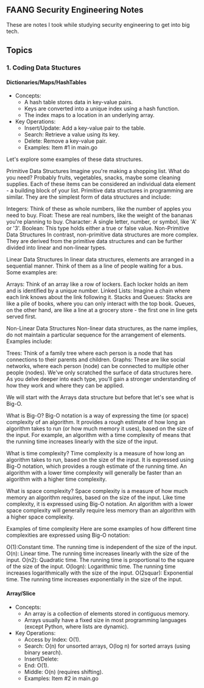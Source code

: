 ## FAANG Security Engineering Notes

These are notes I took while studying security engineering to get into big tech.

## Topics

### 1. Coding Data Stuctures
#### Dictionaries/Maps/HashTables
- Concepts:
    -  A hash table stores data in key-value pairs.
    -  Keys are converted into a unique index using a hash function.
    -  The index maps to a location in an underlying array.
- Key Operations:
    - Insert/Update: Add a key-value pair to the table.
    - Search: Retrieve a value using its key.
    - Delete: Remove a key-value pair.
    - Examples: Item #1 in main.go

Let's explore some examples of these data structures.

Primitive Data Structures
Imagine you're making a shopping list. What do you need? Probably fruits, vegetables, snacks, maybe some cleaning supplies. Each of these items can be considered an individual data element - a building block of your list. Primitive data structures in programming are similar. They are the simplest form of data structures and include:

Integers: Think of these as whole numbers, like the number of apples you need to buy.
Float: These are real numbers, like the weight of the bananas you're planning to buy.
Character: A single letter, number, or symbol, like 'A' or '3'.
Boolean: This type holds either a true or false value.
Non-Primitive Data Structures
In contrast, non-primitive data structures are more complex. They are derived from the primitive data structures and can be further divided into linear and non-linear types.

Linear Data Structures
In linear data structures, elements are arranged in a sequential manner. Think of them as a line of people waiting for a bus. Some examples are:

Arrays: Think of an array like a row of lockers. Each locker holds an item and is identified by a unique number.
Linked Lists: Imagine a chain where each link knows about the link following it.
Stacks and Queues: Stacks are like a pile of books, where you can only interact with the top book. Queues, on the other hand, are like a line at a grocery store - the first one in line gets served first.

Non-Linear Data Structures
Non-linear data structures, as the name implies, do not maintain a particular sequence for the arrangement of elements. Examples include:

Trees: Think of a family tree where each person is a node that has connections to their parents and children.
Graphs: These are like social networks, where each person (node) can be connected to multiple other people (nodes).
We've only scratched the surface of data structures here. As you delve deeper into each type, you'll gain a stronger understanding of how they work and where they can be applied.

We will start with the Arrays data structure but before that let's see what is Big-O.

What is Big-O?
Big-O notation is a way of expressing the time (or space) complexity of an algorithm. It provides a rough estimate of how long an algorithm takes to run (or how much memory it uses), based on the size of the input. For example, an algorithm with a time complexity of  means that the running time increases linearly with the size of the input.

What is time complexity?
Time complexity is a measure of how long an algorithm takes to run, based on the size of the input. It is expressed using Big-O notation, which provides a rough estimate of the running time. An algorithm with a lower time complexity will generally be faster than an algorithm with a higher time complexity.

What is space complexity?
Space complexity is a measure of how much memory an algorithm requires, based on the size of the input. Like time complexity, it is expressed using Big-O notation. An algorithm with a lower space complexity will generally require less memory than an algorithm with a higher space complexity.

Examples of time complexity
Here are some examples of how different time complexities are expressed using Big-O notation:

O(1):Constant time. The running time is independent of the size of the input.
O(n): Linear time. The running time increases linearly with the size of the input.
O(n2): Quadratic time. The running time is proportional to the square of the size of the input.
O(logn): Logarithmic time. The running time increases logarithmically with the size of the input.
O(2squar): Exponential time. The running time increases exponentially in the size of the input.





#### Array/Slice
- Concepts:
    - An array is a collection of elements stored in contiguous memory.
    - Arrays usually have a fixed size in most programming languages (except Python, where lists are dynamic).
- Key Operations:
    - Access by Index: O(1).
    - Search: O(n) for unsorted arrays, O(log n) for sorted arrays (using binary search).
    - Insert/Delete:
    - End: O(1).
    - Middle: O(n) (requires shifting).
    - Examples: Item #2 in main.go